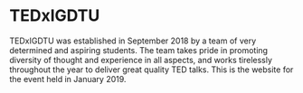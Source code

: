 # TEDxIGDTU
TEDxIGDTU was established in September 2018 by a team of very determined and aspiring students. The team takes pride in promoting diversity of thought and experience in all aspects, and works tirelessly throughout the year to deliver great quality TED talks. This is the website for the event held in January 2019.
